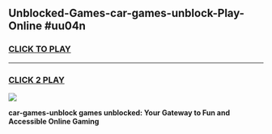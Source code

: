 
## Unblocked-Games-car-games-unblock-Play-Online #uu04n
<h3>
<a href="https://news.freeplayer.one?title=car-games-unblock&ref=3">CLICK TO PLAY</a></h3>
<hr>

<h3>
<a href="https://news.freeplayer.one?title=car-games-unblock&ref=3">CLICK 2 PLAY</a>
  
</h3>

<a href="https://news.freeplayer.one?title=car-games-unblock&ref=3"><img src="https://clearcache.store/games.png"></a>


**car-games-unblock games unblocked: Your Gateway to Fun and Accessible Online Gaming**
